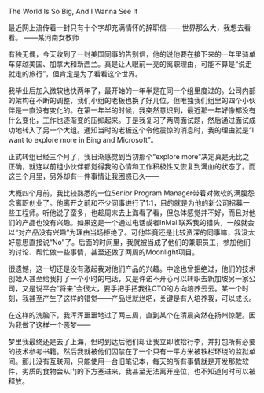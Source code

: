 The World Is So Big, And I Wanna See It

最近网上流传着一封只有十个字却充满情怀的辞职信——
世界那么大，我想去看看。
——某河南女教师


有独无偶，今天收到了一封美国同事的告别信，他的说他要在接下来的一年里骑单车穿越美国、加拿大和新西兰。真是让人眼前一亮的离职理由，可能不算是“说走就走的旅行”，但肯定是为了看看这个世界。


我毕业后加入微软也快两年了，最开始的一年半是在同一个组里度过的。公司内部的架构在不断的调整，我们小组的老板也换了好几位，但唯独我们组里的四个小伙伴是一直没有变化的。在第一年半的时候，我突然意识到，最近那一年好像都没有什么变化，工作也逐渐变的压抑起来。于是我复习了两周面试题，然后通过面试成功地转入了另一个大组。通知当时的老板这个令他震惊的消息时，我的理由就是“I want to explore more in Bing and Microsoft”。


正式转组已经三个月了，我日渐感觉到当初那个“explore more”决定真是无比之正确，就连以前组小伙伴都觉得我的心情和工作积极性又恢复到满血的状态了。而这三个月里，另外却有一件事情让我困惑已久——


大概四个月前，我比较熟悉的一位Senior Program Manager带着对微软的满腹怨念离职创业了。他离开之前和不少同事进行了1:1，目的就是为他的新公司招募一些工程师。听他说了蛮多，也趁周末去上海看了看，但总体感觉并不好，而且对他们的产品也没有兴趣。如果这是一个通过电话或者InMail联系我的猎头，一般就会以“对产品没有兴趣”为理由当场拒绝了。可他毕竟还是比较资深的同事嘛，我没太好意思直接说“No”了。后面的时间里，我就被当成了他们的兼职员工，参加他们的讨论、帮忙做一些事情，甚至还做了两周的Moonlight项目。


很遗憾，这一切还是没有激起我对他们产品的兴趣。中途也曾拒绝过，他们的技术创始人甚至给我打了一个小时的电话，又是许诺不开心可以转职去新加坡另一家公司，又是说平台“将来”会很大，要手把手把我往CTO的方向培养云云。某一个时刻，我甚至产生了这样的错觉——产品烂就烂吧，关键是有人培养我，可以成长。


在这样的洗脑下，我浑浑噩噩地过了两三周，直到某个在清晨突然在扬州惊醒。因为我做了这样一个恶梦——

梦里我最终还是去了上海，但时到达后他们却让我立即收拾行李，并打包所有必要的技术参考书籍。然后我就被他们囚禁在了一个只有一平方米被铁栏环绕的监狱单间。那儿没有互联网，只能使用一台旧笔记本，每天的所有事情就是开发那款软件，劣质的食物会从门的下方塞进来，我甚至无法离开座位，也不知道何时可以被释放。

